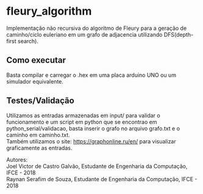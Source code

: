 # fleury_algorithm
Implementação não recursiva do algoritmo de Fleury para a geração de caminho/ciclo euleriano em um grafo de adjacencia utilizando DFS(depth-first search).
## Como executar
Basta compilar e carregar o .hex em uma placa arduino UNO ou um simulador equivalente.
## Testes/Validação
Utilizamos as entradas armazenadas em input/ para validar o funcionamento e um script em python que se encontrao em python_serial/validacao, basta inserir o grafo no arquivo grafo.txt e o caminho em caminho.txt.<br/>
Também utilizamos o site: https://graphonline.ru/en/ para visualizar graficamente as entradas.


Autores:<br/>
  Joel Victor de Castro Galvão, Estudante de Engenharia da Computação, IFCE - 2018<br/>
  Raynan Serafim de Souza, Estudante de Engenharia da Computação, IFCE - 2018
